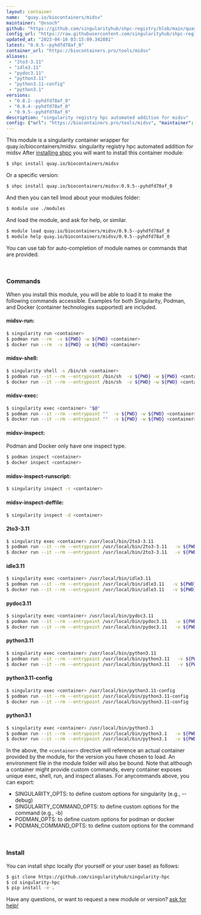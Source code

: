 ```yaml
---
layout: container
name:  "quay.io/biocontainers/midsv"
maintainer: "@vsoch"
github: "https://github.com/singularityhub/shpc-registry/blob/main/quay.io/biocontainers/midsv/container.yaml"
config_url: "https://raw.githubusercontent.com/singularityhub/shpc-registry/main/quay.io/biocontainers/midsv/container.yaml"
updated_at: "2023-04-16 03:15:09.342881"
latest: "0.9.5--pyhdfd78af_0"
container_url: "https://biocontainers.pro/tools/midsv"
aliases:
 - "2to3-3.11"
 - "idle3.11"
 - "pydoc3.11"
 - "python3.11"
 - "python3.11-config"
 - "python3.1"
versions:
 - "0.8.2--pyhdfd78af_0"
 - "0.8.4--pyhdfd78af_0"
 - "0.9.5--pyhdfd78af_0"
description: "singularity registry hpc automated addition for midsv"
config: {"url": "https://biocontainers.pro/tools/midsv", "maintainer": "@vsoch", "description": "singularity registry hpc automated addition for midsv", "latest": {"0.9.5--pyhdfd78af_0": "sha256:fc610e95999d710e0e7a27c7e534c21eadc2b35ceaa9ae076a3f87b737a904da"}, "tags": {"0.8.2--pyhdfd78af_0": "sha256:b6afdfda084882fadf693f739c637d37d1e7d7786b4027905ce157b449079dd1", "0.8.4--pyhdfd78af_0": "sha256:700be1a0eb628a9a5f08f75fb4698e500b583cae07ca3f12c45df1c9140a63c1", "0.9.5--pyhdfd78af_0": "sha256:fc610e95999d710e0e7a27c7e534c21eadc2b35ceaa9ae076a3f87b737a904da"}, "docker": "quay.io/biocontainers/midsv", "aliases": {"2to3-3.11": "/usr/local/bin/2to3-3.11", "idle3.11": "/usr/local/bin/idle3.11", "pydoc3.11": "/usr/local/bin/pydoc3.11", "python3.11": "/usr/local/bin/python3.11", "python3.11-config": "/usr/local/bin/python3.11-config", "python3.1": "/usr/local/bin/python3.1"}}
---
```


This module is a singularity container wrapper for quay.io/biocontainers/midsv.
singularity registry hpc automated addition for midsv
After [installing shpc](#install) you will want to install this container module:


```bash
$ shpc install quay.io/biocontainers/midsv
```

Or a specific version:

```bash
$ shpc install quay.io/biocontainers/midsv:0.9.5--pyhdfd78af_0
```

And then you can tell lmod about your modules folder:

```bash
$ module use ./modules
```

And load the module, and ask for help, or similar.

```bash
$ module load quay.io/biocontainers/midsv/0.9.5--pyhdfd78af_0
$ module help quay.io/biocontainers/midsv/0.9.5--pyhdfd78af_0
```

You can use tab for auto-completion of module names or commands that are provided.

<br>

### Commands

When you install this module, you will be able to load it to make the following commands accessible.
Examples for both Singularity, Podman, and Docker (container technologies supported) are included.

#### midsv-run:

```bash
$ singularity run <container>
$ podman run --rm  -v ${PWD} -w ${PWD} <container>
$ docker run --rm  -v ${PWD} -w ${PWD} <container>
```

#### midsv-shell:

```bash
$ singularity shell -s /bin/sh <container>
$ podman run --it --rm --entrypoint /bin/sh  -v ${PWD} -w ${PWD} <container>
$ docker run --it --rm --entrypoint /bin/sh  -v ${PWD} -w ${PWD} <container>
```

#### midsv-exec:

```bash
$ singularity exec <container> "$@"
$ podman run --it --rm --entrypoint ""  -v ${PWD} -w ${PWD} <container> "$@"
$ docker run --it --rm --entrypoint ""  -v ${PWD} -w ${PWD} <container> "$@"
```

#### midsv-inspect:

Podman and Docker only have one inspect type.

```bash
$ podman inspect <container>
$ docker inspect <container>
```

#### midsv-inspect-runscript:

```bash
$ singularity inspect -r <container>
```

#### midsv-inspect-deffile:

```bash
$ singularity inspect -d <container>
```


#### 2to3-3.11

```bash
$ singularity exec <container> /usr/local/bin/2to3-3.11
$ podman run --it --rm --entrypoint /usr/local/bin/2to3-3.11   -v ${PWD} -w ${PWD} <container> -c " $@"
$ docker run --it --rm --entrypoint /usr/local/bin/2to3-3.11   -v ${PWD} -w ${PWD} <container> -c " $@"
```


#### idle3.11

```bash
$ singularity exec <container> /usr/local/bin/idle3.11
$ podman run --it --rm --entrypoint /usr/local/bin/idle3.11   -v ${PWD} -w ${PWD} <container> -c " $@"
$ docker run --it --rm --entrypoint /usr/local/bin/idle3.11   -v ${PWD} -w ${PWD} <container> -c " $@"
```


#### pydoc3.11

```bash
$ singularity exec <container> /usr/local/bin/pydoc3.11
$ podman run --it --rm --entrypoint /usr/local/bin/pydoc3.11   -v ${PWD} -w ${PWD} <container> -c " $@"
$ docker run --it --rm --entrypoint /usr/local/bin/pydoc3.11   -v ${PWD} -w ${PWD} <container> -c " $@"
```


#### python3.11

```bash
$ singularity exec <container> /usr/local/bin/python3.11
$ podman run --it --rm --entrypoint /usr/local/bin/python3.11   -v ${PWD} -w ${PWD} <container> -c " $@"
$ docker run --it --rm --entrypoint /usr/local/bin/python3.11   -v ${PWD} -w ${PWD} <container> -c " $@"
```


#### python3.11-config

```bash
$ singularity exec <container> /usr/local/bin/python3.11-config
$ podman run --it --rm --entrypoint /usr/local/bin/python3.11-config   -v ${PWD} -w ${PWD} <container> -c " $@"
$ docker run --it --rm --entrypoint /usr/local/bin/python3.11-config   -v ${PWD} -w ${PWD} <container> -c " $@"
```


#### python3.1

```bash
$ singularity exec <container> /usr/local/bin/python3.1
$ podman run --it --rm --entrypoint /usr/local/bin/python3.1   -v ${PWD} -w ${PWD} <container> -c " $@"
$ docker run --it --rm --entrypoint /usr/local/bin/python3.1   -v ${PWD} -w ${PWD} <container> -c " $@"
```



In the above, the `<container>` directive will reference an actual container provided
by the module, for the version you have chosen to load. An environment file in the
module folder will also be bound. Note that although a container
might provide custom commands, every container exposes unique exec, shell, run, and
inspect aliases. For anycommands above, you can export:

 - SINGULARITY_OPTS: to define custom options for singularity (e.g., --debug)
 - SINGULARITY_COMMAND_OPTS: to define custom options for the command (e.g., -b)
 - PODMAN_OPTS: to define custom options for podman or docker
 - PODMAN_COMMAND_OPTS: to define custom options for the command

<br>

### Install

You can install shpc locally (for yourself or your user base) as follows:

```bash
$ git clone https://github.com/singularityhub/singularity-hpc
$ cd singularity-hpc
$ pip install -e .
```

Have any questions, or want to request a new module or version? [ask for help!](https://github.com/singularityhub/singularity-hpc/issues)